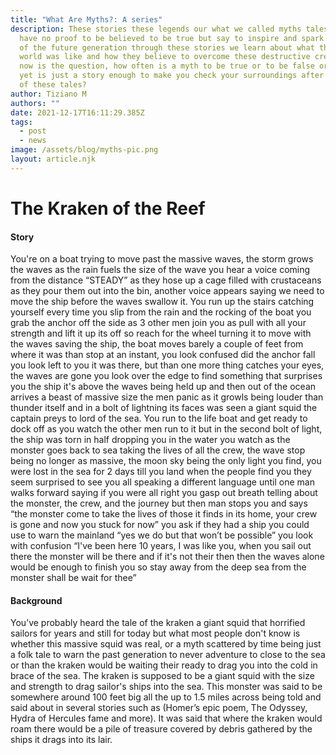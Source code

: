 ```yaml
---
title: "What Are Myths?: A series"
description: These stories these legends our what we called myths tales that
  have no proof to be believed to be true but say to inspire and spark the minds
  of the future generation through these stories we learn about what the old
  world was like and how they believe to overcome these destructive creatures so
  now is the question, how often is a myth to be true or to be false or better
  yet is just a story enough to make you check your surroundings after you hear
  of these tales?
author: Tiziano M
authors: ""
date: 2021-12-17T16:11:29.385Z
tags:
  - post
  - news
image: /assets/blog/myths-pic.png
layout: article.njk
---
```


# The Kraken of the Reef

#### Story

You're on a boat trying to move past the massive waves, the storm grows the waves as the rain fuels the size of the wave you hear a voice coming from the distance “STEADY” as they hose up a cage filled with crustaceans as they pour them out into the bin, another voice appears saying we need to move the ship before the waves swallow it. You run up the stairs catching yourself every time you slip from the rain and the rocking of the boat you grab the anchor off the side as 3 other men join you as pull with all your strength and lift it up its off so reach for the wheel turning it to move with the waves saving the ship, the boat moves barely a couple of feet from where it was than stop at an instant, you look confused did the anchor fall you look left to you it was there, but than one more thing catches your eyes, the waves are gone you look over the edge to find something that surprises you the ship it's above the waves being held up and then out of the ocean arrives a beast of massive size the men panic as it growls being louder than thunder itself and in a bolt of lightning its faces was seen a giant squid the captain preys to lord of the sea. You run to the life boat and get ready to dock off as you watch the other men run to it but in the second bolt of light, the ship was torn in half dropping you in the water you watch as the monster goes back to sea taking the lives of all the crew, the wave stop being no longer as massive, the moon sky being the only light you find, you were lost in the sea for 2 days till you land when the people find you they seem surprised to see you all speaking a different language until one man walks forward saying if you were all right you gasp out breath telling about the monster, the crew, and the journey but then man stops you and says “the monster come to take the lives of those it finds in its home, your crew is gone and now you stuck for now” you ask if they had a ship you could use to warn the mainland “yes we do but that won’t be possible” you look with confusion “I've been here 10 years, I was like you, when you sail out there the monster will be there and if it's not their then then the waves alone would be enough to finish you so stay away from the deep sea from the monster shall be wait for thee”

#### Background

You’ve probably heard the tale of the kraken a giant squid that horrified sailors for years and still for today but what most people don't know is whether this massive squid was real, or a myth scattered by time being just a folk tale to warn the past generation to never adventure to close to the sea or than the kraken would be waiting their ready to drag you into the cold in brace of the sea. The kraken is supposed to be a giant squid with the size and strength to drag sailor's ships into the sea. This monster was said to be somewhere around 100 feet big all the up to 1.5 miles across being told and said about in several stories such as (Homer’s epic poem, The Odyssey, Hydra of Hercules fame and more). It was said that where the kraken would roam there would be a pile of treasure covered by debris gathered by the ships it drags into its lair.

<!--EndFragment-->
